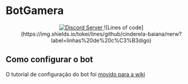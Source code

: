 # BotGamera
<p align="center">
  <a href="https://discord.gg/zHAFwpFtYz">
    <img src="https://discord.com/api/guilds/790744527450800139/widget.png?style=shield" alt="Discord Server">
  </a>
  ![Lines of code](https://img.shields.io/tokei/lines/github/cinderela-baiana/nerw?label=linhas%20de%20c%C3%B3digo)

## Como configurar o bot

O tutorial de configuração do bot foi [movido para a wiki](https://github.com/joao-0213/BotGamera/wiki/Configurar-o-bot)
